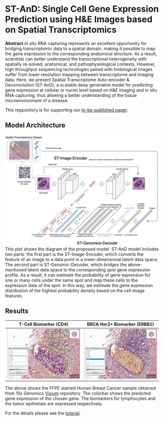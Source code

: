 # ST-AnD: Single Cell Gene Expression Prediction using H&E Images based on Spatial Transcriptomics

**Abstract** *In situ* RNA capturing represents an excellent opportunity for bridging transcriptomic data to a spatial domain, making it possible to map the gene expression to the corresponding anatomical structure. As a result, scientists can better understand the transcriptional heterogeneity with spatially re-solved, anatomical, and pathophysiological contexts. However, high throughput sequencing technologies paired with histological images suffer from lower resolution mapping between transcriptome and imaging data. Here, we present Spatial Transcriptome Auto-encoder & Deconvolution (ST-AnD), a scalable deep generative model for predicting gene expression at cellular or nuclei level based on H&E imaging and in situ RNA capturing, thus allowing a better understanding of the tissue microenvironment of a disease.

This reppository is for supporting our [to-be-published paper](https://arxiv.com).

## Model Architecture
![ST-AnD Model Diagram](./figures/stand.png)
This plot shows the diagram of the proposed model. ST-AnD model includes two parts: the first part is the ST-Image-Encoder, which converts the feature of an image to a data point in a lower-dimensional latent data space; The second part is ST-Genomic-Decoder, which bridges the above-mentioned latent data space to the corresponding spot gene expression profile. As a result, it can estimate the probability of gene expression for one or many cells under the same spot and map these cells to the expression data of the spot. In this way, we estimate the gene expression distribution of the highest probability density based on the cell image features.

## Results
T-Cell Biomarker (CD4)              |BRCA Her2+ Biomarker (ERBB2)
:----------------------------------:|:---------------------------------------:
![CD4](./figures/screenshot_cd4.png)|![ERBB2](./figures/screenshot_erbb2.png)

The above shows the FFPE stained Human Breast Cancer sample obtained from 10x Genomics [Visium](https://www.10xgenomics.com/spatial-transcriptomics/) repository. The colorbar shows the predicted gene expression of the chosen gene. The biomarkers for lymphocytes and the tumor epithelials are expressed respectively.

For the details please see the [tutorial](./STAnD-tutorial.ipynb).
